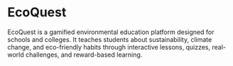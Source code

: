 # EcoQuest
EcoQuest is a gamified environmental education platform designed for schools and colleges. It teaches students about sustainability, climate change, and eco-friendly habits through interactive lessons, quizzes, real-world challenges, and reward-based learning.
